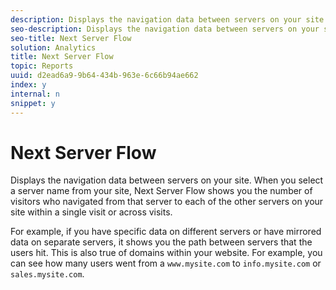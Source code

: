 ```yaml
---
description: Displays the navigation data between servers on your site. When you select a server name from your site, Next Server Flow shows you the number of visitors who navigated from that server to each of the other servers on your site within a single visit or across visits.
seo-description: Displays the navigation data between servers on your site. When you select a server name from your site, Next Server Flow shows you the number of visitors who navigated from that server to each of the other servers on your site within a single visit or across visits.
seo-title: Next Server Flow
solution: Analytics
title: Next Server Flow
topic: Reports
uuid: d2ead6a9-9b64-434b-963e-6c66b94ae662
index: y
internal: n
snippet: y
---
```


# Next Server Flow

Displays the navigation data between servers on your site. When you select a server name from your site, Next Server Flow shows you the number of visitors who navigated from that server to each of the other servers on your site within a single visit or across visits.

 For example, if you have specific data on different servers or have mirrored data on separate servers, it shows you the path between servers that the users hit. This is also true of domains within your website. For example, you can see how many users went from a `www.mysite.com` to `info.mysite.com` or `sales.mysite.com`. 
